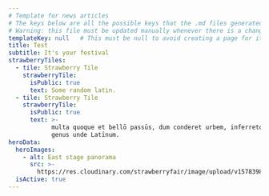 ```yaml
---
# Template for news articles
# The keys below are all the possible keys that the .md files generated by the cms can have
# Warning: this file must be updated manually whenever there is a change to the cms widgets for the collection
templateKey: null   # This must be null to avoid creating a page for it
title: Test
subtitle: It's your festival
strawberryTiles:
  - tile: Strawberry Tile
    strawberryTile:
      isPublic: true
      text: Some random latin.
  - tile: Strawberry Tile
    strawberryTile:
      isPublic: true
      text: >-
            multa quoque et bellō passūs, dum conderet urbem, inferretque deōs Latiō,
            genus unde Latīnum.
heroData:
  heroImages:
    - alt: East stage panorama
      src: >-
        https://res.cloudinary.com/strawberryfair/image/upload/v1578398228/Banner/revised-east-stage-panorama_zfwxj4.jpg
  isActive: true
---
```



